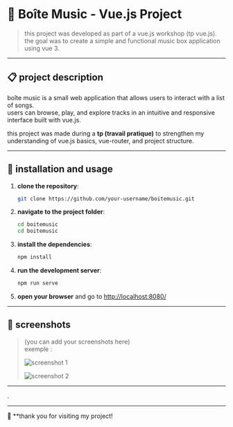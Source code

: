 # 🎵 Boîte Music - Vue.js Project

> this project was developed as part of a vue.js workshop (tp vue.js).  
> the goal was to create a simple and functional music box application using vue 3.

---

## 📋 project description

boîte music is a small web application that allows users to interact with a list of songs.  
users can browse, play, and explore tracks in an intuitive and responsive interface built with vue.js.

this project was made during a **tp (travail pratique)** to strengthen my understanding of vue.js basics, vue-router, and project structure.

---

## 🚀 installation and usage

1. **clone the repository**:
   ```bash
   git clone https://github.com/your-username/boitemusic.git
   ```

2. **navigate to the project folder**:
   ```bash
   cd boitemusic
   cd boitemusic
   ```

3. **install the dependencies**:
   ```bash
   npm install
   ```

4. **run the development server**:
   ```bash
   npm run serve
   ```

5. **open your browser** and go to [http://localhost:8080/](http://localhost:8080/)

---

## 📸 screenshots

> (you can add your screenshots here)  
> exemple :
>
> ![screenshot 1](https://github.com/QALLOUJ/boitemusic/blob/main/Capture%20d'%C3%A9cran%202025-04-28%20151132.png)
>
> ![screenshot 2](./screenshots/music-player.png)

---

.

---

💙 **thank you for visiting my project! 
